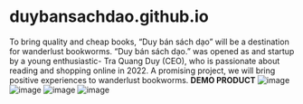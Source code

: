 # duybansachdao.github.io
To bring quality and cheap books, “Duy bán sách dạo” will be a destination for wanderlust bookworms.  “Duy bán sách dạo.” was opened as and startup by a young enthusiastic- Tra Quang Duy (CEO), who is passionate about reading and shopping online in 2022. A promising project, we will bring positive experiences to wanderlust bookworms.
**DEMO PRODUCT**
![image](https://user-images.githubusercontent.com/92014047/230530437-33292d33-e92d-4bec-a8dd-d4a66899e898.png)
![image](https://user-images.githubusercontent.com/92014047/230530474-fe79393b-33b7-4913-a1bd-9cc150246810.png)
![image](https://user-images.githubusercontent.com/92014047/230530514-d24b0d14-6b75-4272-a398-090f4529bfd8.png)
![image](https://user-images.githubusercontent.com/92014047/230530570-e08c9383-3bd0-4e38-9f1f-4dd9baeed990.png)
